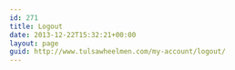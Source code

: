 ```yaml
---
id: 271
title: Logout
date: 2013-12-22T15:32:21+00:00
layout: page
guid: http://www.tulsawheelmen.com/my-account/logout/
---
```

